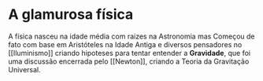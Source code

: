 # A glamurosa física

A física nasceu na idade média com raizes na Astronomia mas Começou de fato com base em Aristóteles na Idade Antiga e diversos pensadores no [[Iluminismo]] criando hipoteses para tentar entender a **Gravidade**,  que foi uma discussão encerrada pelo [[Newton]], criando a Teoria da Gravitação Universal.
